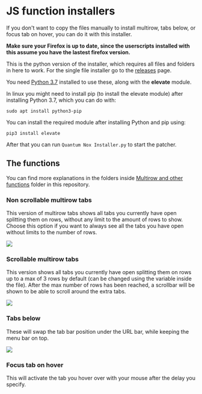 <h1>JS function installers</h1>
<p>If you don't want to copy the files manually to install multirow, tabs below, or focus tab on hover, you can do it with this installer.</p>
<b>Make sure your Firefox is up to date, since the userscripts installed with this assume you have the lastest firefox version.</b>
<p>This is the python version of the installer, which requires all files and folders in here to work. For the single file installer go to the <a href="https://github.com/Izheil/Quantum-Nox-Firefox-Dark-Full-Theme/releases">releases</a> page.</p>
<p>You need <a href="https://www.python.org/downloads/release/python-375/">Python 3.7</a> installed to use these, along with the <b>elevate</b> module.</p>

<p>In linux you might need to install pip (to install the elevate module) after installing Python 3.7, which you can do with:</p>
<code>sudo apt install python3-pip</code>

<p>You can install the required module after installing Python and pip using:</p>
<code>pip3 install elevate</code>

<p>After that you can run <code>Quantum Nox Installer.py</code> to start the patcher.</p>

<h2>The functions</h2>
<p>You can find more explanations in the folders inside <a href="https://github.com/Izheil/Quantum-Nox-Firefox-Dark-Full-Theme/tree/master/Multirow%20and%20other%20functions">Multirow and other functions</a> folder in this repository.</p>

<h3>Non scrollable multirow tabs</h3>
<p>This version of multirow tabs shows all tabs you currently have open splitting them on rows, without any limit to the amount of rows to show. Choose this option if you want to always see all the tabs you have open without limits to the number of rows.</p>
<img src="https://i.imgur.com/GWSgqD9.png">

<h3>Scrollable multirow tabs</h3>
<p>This version shows all tabs you currently have open splitting them on rows up to a max of 3 rows by default (can be changed using the variable inside the file). After the max number of rows has been reached, a scrollbar will be shown to be able to scroll around the extra tabs.</p>
<img src="https://i.imgur.com/qqQn4Ky.png">

<h3>Tabs below</h3>
<p>These will swap the tab bar position under the URL bar, while keeping the menu bar on top.</p>
<img src="https://i.imgur.com/5vbG6mh.png">

<h3>Focus tab on hover</h3>
<p>This will activate the tab you hover over with your mouse after the delay you specify.</p>
